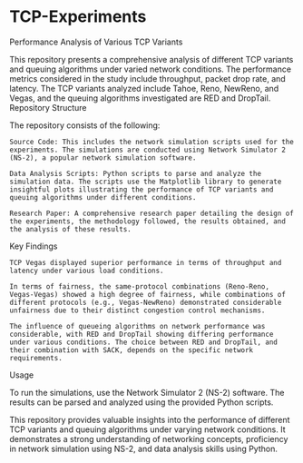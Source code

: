 # TCP-Experiments
Performance Analysis of Various TCP Variants 

This repository presents a comprehensive analysis of different TCP variants and queuing algorithms under varied network conditions. The performance metrics considered in the study include throughput, packet drop rate, and latency. The TCP variants analyzed include Tahoe, Reno, NewReno, and Vegas, and the queuing algorithms investigated are RED and DropTail.
Repository Structure

The repository consists of the following:

    Source Code: This includes the network simulation scripts used for the experiments. The simulations are conducted using Network Simulator 2 (NS-2), a popular network simulation software.

    Data Analysis Scripts: Python scripts to parse and analyze the simulation data. The scripts use the Matplotlib library to generate insightful plots illustrating the performance of TCP variants and queuing algorithms under different conditions.

    Research Paper: A comprehensive research paper detailing the design of the experiments, the methodology followed, the results obtained, and the analysis of these results.

Key Findings

    TCP Vegas displayed superior performance in terms of throughput and latency under various load conditions.

    In terms of fairness, the same-protocol combinations (Reno-Reno, Vegas-Vegas) showed a high degree of fairness, while combinations of different protocols (e.g., Vegas-NewReno) demonstrated considerable unfairness due to their distinct congestion control mechanisms.

    The influence of queueing algorithms on network performance was considerable, with RED and DropTail showing differing performance under various conditions. The choice between RED and DropTail, and their combination with SACK, depends on the specific network requirements.

Usage

To run the simulations, use the Network Simulator 2 (NS-2) software. The results can be parsed and analyzed using the provided Python scripts.

This repository provides valuable insights into the performance of different TCP variants and queuing algorithms under varying network conditions. It demonstrates a strong understanding of networking concepts, proficiency in network simulation using NS-2, and data analysis skills using Python.
